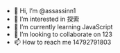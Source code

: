 - 👋 Hi, I’m @assassinn1
- 👀 I’m interested in 探索
- 🌱 I’m currently learning JavaScript
- 💞️ I’m looking to collaborate on 123
- 📫 How to reach me 14792791803

<!---
assassinn1/assassinn1 is a ✨ special ✨ repository because its `README.md` (this file) appears on your GitHub profile.
You can click the Preview link to take a look at your changes.
--->
